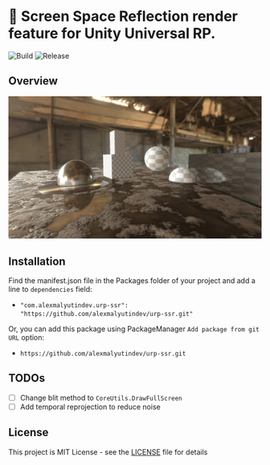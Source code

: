 🚧 Screen Space Reflection render feature for Unity Universal RP. 
==========

![Build](https://github.com/alexmalyutindev/unity-upm-template/actions/workflows/publish.yml/badge.svg)
![Release](https://img.shields.io/github/v/release/alexmalyutindev/unity-upm-template)

Overview
--------

![Preview](Pictures/Preview_001.jpg)

Installation
------------
Find the manifest.json file in the Packages folder of your project and add a line to `dependencies` field:

* `"com.alexmalyutindev.urp-ssr": "https://github.com/alexmalyutindev/urp-ssr.git"`

Or, you can add this package using PackageManager `Add package from git URL` option:

* `https://github.com/alexmalyutindev/urp-ssr.git`

TODOs
-----
- [ ] Change blit method to `CoreUtils.DrawFullScreen`
- [ ] Add temporal reprojection to reduce noise

License
-------
This project is MIT License - see the [LICENSE](LICENSE) file for details
